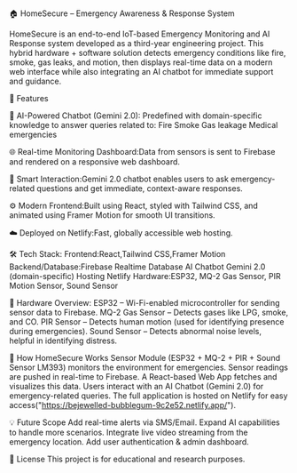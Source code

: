🏠 HomeSecure – Emergency Awareness & Response System

HomeSecure is an end-to-end IoT-based Emergency Monitoring and AI Response system developed as a third-year engineering project. 
This hybrid hardware + software solution detects emergency conditions like fire, smoke, gas leaks, and motion, 
then displays real-time data on a modern web interface while also integrating an AI chatbot for immediate support and guidance.

🚀 Features

🧠 AI-Powered Chatbot (Gemini 2.0):
Predefined with domain-specific knowledge to answer queries related to:
Fire
Smoke
Gas leakage
Medical emergencies

🌐 Real-time Monitoring Dashboard:Data from sensors is sent to Firebase and rendered on a responsive web dashboard.

💬 Smart Interaction:Gemini 2.0 chatbot enables users to ask emergency-related questions and get immediate, context-aware responses.

⚙️ Modern Frontend:Built using React, styled with Tailwind CSS, and animated using Framer Motion for smooth UI transitions.

☁️ Deployed on Netlify:Fast, globally accessible web hosting.


🛠️ Tech Stack:
Frontend:React,Tailwind CSS,Framer Motion
Backend/Database:Firebase Realtime Database
AI Chatbot	Gemini 2.0 (domain-specific)
Hosting	Netlify
Hardware:ESP32, MQ-2 Gas Sensor, PIR Motion Sensor, Sound Sensor

🔧 Hardware Overview:
ESP32 – Wi-Fi-enabled microcontroller for sending sensor data to Firebase.
MQ-2 Gas Sensor – Detects gases like LPG, smoke, and CO.
PIR Sensor – Detects human motion (used for identifying presence during emergencies).
Sound Sensor – Detects abnormal noise levels, helpful in identifying distress.

📡 How HomeSecure Works
Sensor Module (ESP32 + MQ-2 + PIR + Sound Sensor LM393) monitors the environment for emergencies.
Sensor readings are pushed in real-time to Firebase.
A React-based Web App fetches and visualizes this data.
Users interact with an AI Chatbot (Gemini 2.0) for emergency-related queries.
The full application is hosted on Netlify for easy access("https://bejewelled-bubblegum-9c2e52.netlify.app/").

💡 Future Scope
Add real-time alerts via SMS/Email.
Expand AI capabilities to handle more scenarios.
Integrate live video streaming from the emergency location.
Add user authentication & admin dashboard.

📄 License
This project is for educational and research purposes.

